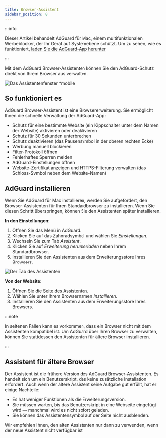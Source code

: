 ```yaml
---
title: Browser-Assistent
sidebar_position: 8
---
```


:::info

Dieser Artikel behandelt AdGuard für Mac, einem multifunktionalen Werbeblocker, der Ihr Gerät auf Systemebene schützt. Um zu sehen, wie es funktioniert, [laden Sie die AdGuard-App herunter](https://agrd.io/download-kb-adblock)

:::

Mit dem AdGuard Browser-Assistenten können Sie den AdGuard-Schutz direkt von Ihrem Browser aus verwalten.

![Das Assistentenfenster \*mobile](https://cdn.adtidy.org/content/kb/ad_blocker/mac/assistant_window.png)

## So funktioniert es

AdGuard Browser-Assistent ist eine Browsererweiterung. Sie ermöglicht Ihnen die schnelle Verwaltung der AdGuard-App:

- Schutz für eine bestimmte Website (ein Kippschalter unter dem Namen der Website) aktivieren oder deaktivieren
- Schutz für 30 Sekunden unterbrechen
- Schutz deaktivieren (das Pausensymbol in der oberen rechten Ecke)
- Werbung manuell blockieren
- Filter-Protokoll öffnen
- Fehlerhaftes Sperren melden
- AdGuard-Einstellungen öffnen
- Website-Zertifikat anzeigen und HTTPS-Filterung verwalten (das Schloss-Symbol neben dem Website-Namen)

## AdGuard installieren

Wenn Sie AdGuard für Mac installieren, werden Sie aufgefordert, den Browser-Assistenten für Ihren Standardbrowser zu installieren. Wenn Sie diesen Schritt überspringen, können Sie den Assistenten später installieren.

**In den Einstellungen**:

1. Öffnen Sie das Menü in AdGuard.
2. Klicken Sie auf das Zahnradsymbol und wählen Sie _Einstellungen_.
3. Wechseln Sie zum Tab _Assistent_.
4. Klicken Sie auf _Erweiterung herunterladen_ neben Ihrem Standardbrowser.
5. Installieren Sie den Assistenten aus dem Erweiterungsstore Ihres Browsers.

![Der Tab des Assistenten](https://cdn.adtidy.org/content/kb/ad_blocker/mac/assistant.png)

**Von der Website**:

1. Öffnen Sie die [Seite des Assistenten](https://adguard.com/adguard-assistant/overview.html).
2. Wählen Sie unter Ihrem Browsernamen _Installieren_.
3. Installieren Sie den Assistenten aus dem Erweiterungsstore Ihres Browsers.

:::note

In seltenen Fällen kann es vorkommen, dass ein Browser nicht mit dem Assistenten kompatibel ist. Um AdGuard über Ihren Browser zu verwalten, können Sie stattdessen den Assistenten für ältere Browser installieren.

:::

## Assistent für ältere Browser

Der Assistent ist die frühere Version des AdGuard Browser-Assistenten. Es handelt sich um ein Benutzerskript, das keine zusätzliche Installation erfordert. Auch wenn der ältere Assistent seine Aufgabe gut erfüllt, hat er einige Nachteile:

- Es hat weniger Funktionen als die Erweiterungsversion.
- Sie müssen warten, bis das Benutzerskript in eine Webseite eingefügt wird — manchmal wird es nicht sofort geladen.
- Sie können das Assistentensymbol auf der Seite nicht ausblenden.

Wir empfehlen Ihnen, den alten Assistenten nur dann zu verwenden, wenn der neue Assistent nicht verfügbar ist.
